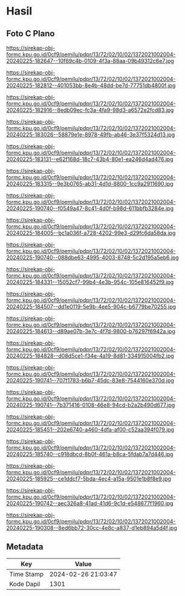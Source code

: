 # Hasil

## Foto C Plano

https://sirekap-obj-formc.kpu.go.id/0cf9/pemilu/pdpr/13/72/02/10/02/1372021002004-20240225-182647--10f69c4b-0109-4f3a-88aa-09b49312c6e7.jpg

https://sirekap-obj-formc.kpu.go.id/0cf9/pemilu/pdpr/13/72/02/10/02/1372021002004-20240225-182812--401053bb-8e4b-48dd-be7d-77751db4800f.jpg

https://sirekap-obj-formc.kpu.go.id/0cf9/pemilu/pdpr/13/72/02/10/02/1372021002004-20240225-182916--8edb09ec-fc3a-4fa9-98d3-a6572e2fcd83.jpg

https://sirekap-obj-formc.kpu.go.id/0cf9/pemilu/pdpr/13/72/02/10/02/1372021002004-20240225-183026--58879e1e-8978-49fb-ab46-3e37f5324d13.jpg

https://sirekap-obj-formc.kpu.go.id/0cf9/pemilu/pdpr/13/72/02/10/02/1372021002004-20240225-183131--e62f168d-18c7-43b4-80e1-ea246d4ad476.jpg

https://sirekap-obj-formc.kpu.go.id/0cf9/pemilu/pdpr/13/72/02/10/02/1372021002004-20240225-183315--9e3b0765-ab31-4d1d-8800-1cc9a2911690.jpg

https://sirekap-obj-formc.kpu.go.id/0cf9/pemilu/pdpr/13/72/02/10/02/1372021002004-20240225-190740--f0549a47-8c41-4d0f-b98d-611bbfb3284e.jpg

https://sirekap-obj-formc.kpu.go.id/0cf9/pemilu/pdpr/13/72/02/10/02/1372021002004-20240225-184005--bc1a036f-a728-4202-99e3-d29fc6da58da.jpg

https://sirekap-obj-formc.kpu.go.id/0cf9/pemilu/pdpr/13/72/02/10/02/1372021002004-20240225-190740--088dbe63-4995-4003-8748-5c2d195a5eb6.jpg

https://sirekap-obj-formc.kpu.go.id/0cf9/pemilu/pdpr/13/72/02/10/02/1372021002004-20240225-184331--15052cf7-99b4-4e3b-954c-105e816452f9.jpg

https://sirekap-obj-formc.kpu.go.id/0cf9/pemilu/pdpr/13/72/02/10/02/1372021002004-20240225-184507--dd1e0119-5e9b-4ee5-904c-b6779be70255.jpg

https://sirekap-obj-formc.kpu.go.id/0cf9/pemilu/pdpr/13/72/02/10/02/1372021002004-20240225-184613--d89ae07b-3e7c-4f7d-9800-b76297f6942a.jpg

https://sirekap-obj-formc.kpu.go.id/0cf9/pemilu/pdpr/13/72/02/10/02/1372021002004-20240225-184828--d08d5ce1-f34e-4a19-8d81-334915004fb2.jpg

https://sirekap-obj-formc.kpu.go.id/0cf9/pemilu/pdpr/13/72/02/10/02/1372021002004-20240225-190741--707f1783-b6b7-45dc-83e8-7544160e370d.jpg

https://sirekap-obj-formc.kpu.go.id/0cf9/pemilu/pdpr/13/72/02/10/02/1372021002004-20240225-190741--7b371416-0108-46e8-94cd-b2a2b490d677.jpg

https://sirekap-obj-formc.kpu.go.id/0cf9/pemilu/pdpr/13/72/02/10/02/1372021002004-20240225-185451--202e6740-a460-4dfa-af00-c52aa394f079.jpg

https://sirekap-obj-formc.kpu.go.id/0cf9/pemilu/pdpr/13/72/02/10/02/1372021002004-20240225-185740--c918dbcd-8b0f-461a-b8ca-5fdab7a7d446.jpg

https://sirekap-obj-formc.kpu.go.id/0cf9/pemilu/pdpr/13/72/02/10/02/1372021002004-20240225-185925--ce1ddcf7-5bda-4ec4-a15a-9501e1b8f8e9.jpg

https://sirekap-obj-formc.kpu.go.id/0cf9/pemilu/pdpr/13/72/02/10/02/1372021002004-20240225-190742--aec326a8-41ad-41d6-9c1d-e548677f1960.jpg

https://sirekap-obj-formc.kpu.go.id/0cf9/pemilu/pdpr/13/72/02/10/02/1372021002004-20240225-190308--8ed6bb72-30cc-4e8c-a837-d1eb894a5d4f.jpg


## Metadata

| Key        | Value               |
| ---------- | ------------------- |
| Time Stamp | 2024-02-26 21:03:47 |
| Kode Dapil | 1301                |



